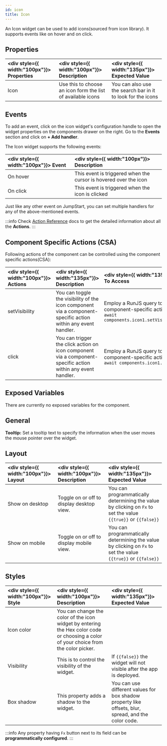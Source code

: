 ```yaml
---
id: icon
title: Icon 
---
```


An Icon widget can be used to add icons(sourced from icon library). It supports events like on hover and on click.

<div style={{paddingTop:'24px', paddingBottom:'24px'}}>

## Properties

|  <div style={{ width:"100px"}}> Properties </div> |  <div style={{ width:"100px"}}> Description </div> |  <div style={{ width:"135px"}}> Expected Value </div> |
|:----------- |:----------- |:-------------- |
| Icon | Use this to choose an icon form the list of available icons | You can also use the search bar in it to look for the icons | 

</div>

<div style={{paddingTop:'24px', paddingBottom:'24px'}}>

## Events

To add an event, click on the icon widget's configuration handle to open the widget properties on the components drawer on the right. Go to the **Events** section and click on **+ Add handler**.

The Icon widget supports the following events:

|  <div style={{ width:"100px"}}> Event </div> |  <div style={{ width:"100px"}}> Description </div> |
|:----------- |:----------- |
| On hover      | This event is triggered when the cursor is hovered over the icon|
| On click      | This event is triggered when the icon is clicked |

Just like any other event on JumpStart, you can set multiple handlers for any of the above-mentioned events.

:::info
Check [Action Reference](/docs/category/actions-reference) docs to get the detailed information about all the **Actions**.
:::

</div>

<div style={{paddingTop:'24px', paddingBottom:'24px'}}>

## Component Specific Actions (CSA)

Following actions of the component can be controlled using the component specific actions(CSA):

| <div style={{ width:"100px"}}> Actions  </div>   | <div style={{ width:"135px"}}> Description </div> | <div style={{ width:"135px"}}> How To Access </div> |
|:----------- |:----------- |:--------- |
| setVisibility | You can toggle the visibility of the icon component via a component-specific action within any event handler. | Employ a RunJS query to execute component-specific actions such as `await components.icon1.setVisibility(false)` |
| click | You can trigger the click action on icon component via a component-specific action within any event handler. | Employ a RunJS query to execute component-specific actions such as `await components.icon1.click()` |

</div>

<div style={{paddingTop:'24px', paddingBottom:'24px'}}>

## Exposed Variables

There are currently no exposed variables for the component.

</div>

<div style={{paddingTop:'24px', paddingBottom:'24px'}}>

## General

<b>Tooltip:</b> Set a tooltip text to specify the information when the user moves the mouse pointer over the widget.

</div>

<div style={{paddingTop:'24px', paddingBottom:'24px'}}>

## Layout

| <div style={{ width:"100px"}}> Layout </div> | <div style={{ width:"100px"}}> Description </div> | <div style={{ width:"135px"}}> Expected Value </div> |
|:--------------- |:----------------------------------------- | :------------------------------------------------------------------------------------------------------------- |
| Show on desktop | Toggle on or off to display desktop view. | You can programmatically determining the value by clicking on `Fx` to set the value `{{true}}` or `{{false}}` |
| Show on mobile  | Toggle on or off to display mobile view.  | You can programmatically determining the value by clicking on `Fx` to set the value `{{true}}` or `{{false}}` |

</div>

<div style={{paddingTop:'24px', paddingBottom:'24px'}}>

## Styles

| <div style={{ width:"100px"}}> Style </div> | <div style={{ width:"100px"}}> Description </div> | <div style={{ width:"135px"}}> Expected Value </div> |
|:----------- |:----------- |:------------- |
| Icon color |  You can change the color of the icon widget by entering the Hex color code or choosing a color of your choice from the color picker. |
| Visibility | This is to control the visibility of the widget. | If `{{false}}` the widget will not visible after the app is deployed. | It can only have boolean values i.e. either `{{true}}` or `{{false}}`. By default, it's set to `{{true}}`. |
| Box shadow | This property adds a shadow to the widget. | You can use different values for box shadow property like offsets, blur, spread, and the color code. |

:::info
Any property having `Fx` button next to its field can be **programmatically configured**.
:::

</div>